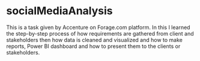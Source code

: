 # socialMediaAnalysis
This is a task given by Accenture on Forage.com platform. In this I learned the step-by-step process of how requirements are gathered from client and stakeholders then how data is cleaned and visualized and how to make reports, Power BI dashboard and how to present them to the clients or stakeholders.
